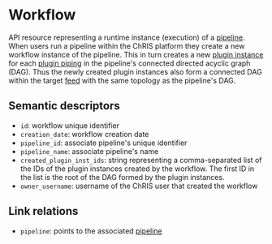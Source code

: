# Workflow

API resource representing a runtime instance (execution) of a [pipeline](pipeline). When 
users run a pipeline within the ChRIS platform they create a new workflow instance of the 
pipeline. This in turn creates a new [plugin instance](plugininstance.md) for each 
[plugin piping](piping.md) in the pipeline's connected directed acyclic graph (DAG). 
Thus the newly created plugin instances also form a connected DAG within the target 
[feed](feed.md) with the same topology as the pipeline's DAG.


## Semantic descriptors

* `id`: workflow unique identifier
* `creation_date`: workflow creation date
* `pipeline_id`: associate pipeline's unique identifier
* `pipeline_name`: associate pipeline's name  
* `created_plugin_inst_ids`: string representing a comma-separated list of the IDs of the 
plugin instances created by the workflow. The first ID in the list is the root of the 
DAG formed by the plugin instances.
* `owner_username`: username of the ChRIS user that created the workflow


## Link relations

* `pipeline`: points to the associated [pipeline](pipeline)
